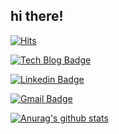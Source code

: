 ## hi there!


[![Hits](https://hits.seeyoufarm.com/api/count/incr/badge.svg?url=https%3A%2F%2Fgithub.com%2Fduodecanol&count_bg=%2379C83D&title_bg=%23555555&icon=&icon_color=%23E7E7E7&title=hits&edge_flat=false)](https://hits.seeyoufarm.com)


[![Tech Blog Badge](http://img.shields.io/badge/-Tech%20blog-black?style=flat-square&logo=github&link=https://duodecanol.tistory.com/)](https://duodecanol.tistory.com/)

[![Linkedin Badge](https://img.shields.io/badge/-LinkedIn-blue?style=flat-square&logo=Linkedin&logoColor=white&link=https://www.linkedin.com/in/hwal-choe-95993a146/)](https://www.linkedin.com/in/hwal-choe-95993a146/)

[![Gmail Badge](https://img.shields.io/badge/Gmail-d14836?style=flat-square&logo=Gmail&logoColor=white&link=mailto:metalhwal@gmail.com)](mailto:metalhwal@gmail.com)

[![Anurag's github stats](https://github-readme-stats.vercel.app/api?username=duodecanol)](https://github.com/anuraghazra/github-readme-stats)
